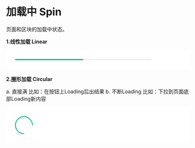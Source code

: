 # 加载中 Spin
页面和区块的加载中状态。

**1.线性加载 Linear**

![12-1](../images/web_guide/12-1.png)

**2.圈形加载 Circular**

a. 直接满 比如：在按钮上Loading后出结果
b. 不断Loading 比如：下拉到页面底部Loading新内容

![12-2](../images/web_guide/12-2.png)

